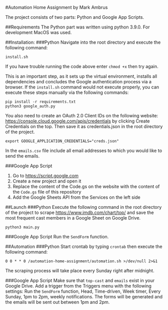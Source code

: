 #Automation Home Assignment by Mark Ambrus

The project consists of two parts: Python and Google App Scripts.

##Requirements
The Python part was written using python 3.9.0.
For development MacOS was used.

##Installation:
###Python
Navigate into the root directory and execute the following command:

```
install.sh
```

If you have trouble running the code above enter `chmod +x` then try
again.

This is an important step, as it sets up the virtual environment, installs all
dependencies and concludes the Google authentication process via a browser.
If the `install.sh` command would not execute properly, you can execute these
steps manually via the following commands:

```source bin/activate
pip install -r requirements.txt
python3 google_auth.py
```

You also need to create an OAuth 2.0 Client IDs on the following website:
https://console.cloud.google.com/apis/credentials
by clicking Create Credentials on the top.
Then save it as credentials.json in the root directory of the project.

```
export GOOGLE_APPLICATION_CREDENTIALS="creds.json"
```

In the `emails.csv` file include all email addresses to which you would like to
send the emails.

###Google App Script

1. Go to https://script.google.com
2. Create a new project and open it
3. Replace the content of the Code.gs on the website with the content of the
   `Code.gs` file of this repository
4. Add the Google Sheets API from the Services on the left side

##Launch
###Python
Execute the following command in the root directory of the project to scrape
https://www.imdb.com/chart/top/ and save the most frequent cast members in a
Google Sheet on Google Drive.

```
python3 main.py
```

###Google App Script
Run the `SendForm` function.

##Automation
###Python
Start crontab by typing `crontab` then execute the following command:

```
0 0 * * 0 /automation-home-assignment/automation.sh >/dev/null 2>&1
```

The scraping process will take place every Sunday right after midnight.

###Google App Script
Make sure that `top-cast` and `emails` exist in your Google Drive.
Add a trigger from the Triggers menu with the following settings: Run the
`SendForm` function, Head, Time-driven, Week timer, Every Sunday,
1pm to 2pm, weekly notifications. The forms will be generated and the emails
will be sent out between 1pm and 2pm.
